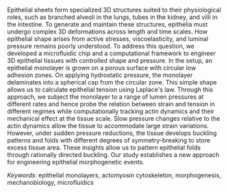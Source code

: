 Epithelial sheets form specialized 3D structures suited to their physiological roles, such as branched alveoli in the lungs, tubes in the kidney, and villi in the intestine. To generate and maintain these structures, epithelia must undergo complex 3D deformations across length and time scales. How epithelial shape arises from active stresses, viscoelasticity, and luminal pressure remains poorly understood. To address this question, we developed a microfluidic chip and a computational framework to engineer 3D epithelial tissues with controlled shape and pressure. In the setup, an epithelial monolayer is grown on a porous surface with circular low adhesion zones. On applying hydrostatic pressure, the monolayer delaminates into a spherical cap from the circular zone. This simple shape allows us to calculate epithelial tension using Laplace's law. Through this approach, we subject the monolayer to a range of lumen pressures at different rates and hence probe the relation between strain and tension in different regimes while computationally tracking actin dynamics and their mechanical effect at the tissue scale. Slow pressure changes relative to the actin dynamics allow the tissue to accommodate large strain variations. However, under sudden pressure reductions, the tissue develops buckling patterns and folds with different degrees of symmetry-breaking to store excess tissue area. These insights allow us to pattern epithelial folds through rationally directed buckling. Our study establishes a new approach for engineering epithelial morphogenetic events.

*Keywords*: epithelial monolayers, actomyosin cytoskeleton, morphogenesis, mechanobiology, microfluidics